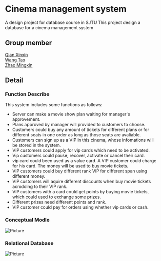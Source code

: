 # Cinema management system
A design project for database course in SJTU
This project design a database for a cinema management system
<br>
## Group member
[Qian Xinxin]()\
[Wang Tao](https://github.com/IrvingW)\
[Zhao Mingxin]()

## Detail
### Function Describe
This system includes some functions as follows:
* Server can make a movie show plan waiting for manager's approvement.
* Plans approved by manager will provided to customers to choose.
* Customers could buy any amount of tickets for different plans or for different seats in one order as long as those seats are avaliable.
* Customers can sign up as a VIP in this cinema, whose infomations will be stored in the system.
* VIP customers could apply for vip cards which need to be activated.
* Vip customers could pause, recover, activate or cancel their card.
* vip card could been used as a value card. A VIP customer could charge for his card. The money will be used to buy movie tickets.
* VIP customers could buy different rank VIP for different span using different money.
* VIP customers will aquire different discounts when buy movie tickets acrodding to their VIP rank.
* VIP customers with a card could get points by buying movie tickets, which could used to exchange some prizes.
* Different prizes need different points and rank. 
* VIP customer could pay for orders using whether vip cards or cash. 

### Conceptual Modle
![Picture](https://github.com/)
<br>

### Relational Database
![Picture](https://github.com/)
<br>


